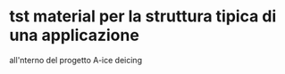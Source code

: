 # tst material per la struttura tipica di una applicazione

all'nterno del progetto A-ice deicing




